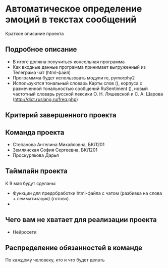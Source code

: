 # Автоматическое определение эмоций в текстах сообщений

Краткое описание проекта

## Подробное описание

- В итоге должна получиться консольная программа
- Как входные данные программа принимает выгруженный из Телеграма чат (html-файл)
- Программма будет использовать модули re, pymorphy2
- Используются тональный словарь Карты слов (), корпуса с размеченной тональностью сообщений RuSentiment (), новый частотный словарь русской лексики О. Н. Ляшевской и С. А. Шарова (http://dict.ruslang.ru/freq.php)

## Критерий завершенного проекта



## Команда проекта

- Степанова Ангелина Михайловна, БКЛ201
- Землянская София Сергеевна, БКЛ201
- Проскурякова Дарья 

## Таймлайн проекта

К 9 мая будут сделаны:
- Функции для предобработки html-файла с чатом (разбивка на слова + лемматизация) (готово)
- 

## Чего вам не хватает для реализации проекта

- Нейросети

## Распределение обязанностей в команде

По каждому человеку, кто и что будет делать
